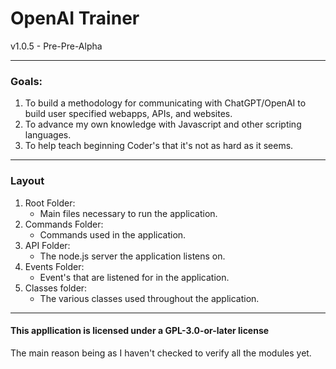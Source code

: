 # OpenAI Trainer

v1.0.5 - Pre-Pre-Alpha

---

### Goals:

1. To build a methodology for communicating with ChatGPT/OpenAI to build user specified webapps, APIs, and websites.
2. To advance my own knowledge with Javascript and other scripting languages.
3. To help teach beginning Coder's that it's not as hard as it seems.

---

### Layout

1. Root Folder:
     - Main files necessary to run the application.
2. Commands Folder:
     - Commands used in the application.
3. API Folder:
     - The node.js server the application listens on.
4. Events Folder:
     - Event's that are listened for in the application.
5. Classes folder:
     - The various classes used throughout the application.

---

#### This appllication is licensed under a GPL-3.0-or-later license

The main reason being as I haven't checked to verify all the modules yet.
